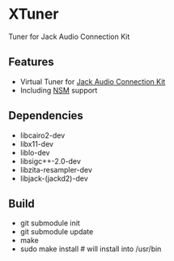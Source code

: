 # XTuner

Tuner for Jack Audio Connection Kit 

## Features

- Virtual Tuner for [Jack Audio Connection Kit](https://jackaudio.org/)
- Including [NSM](https://linuxaudio.github.io/new-session-manager/) support


## Dependencies

- libcairo2-dev
- libx11-dev
- liblo-dev
- libsigc++-2.0-dev
- libzita-resampler-dev
- libjack-(jackd2)-dev

## Build

- git submodule init
- git submodule update
- make
- sudo make install # will install into /usr/bin
